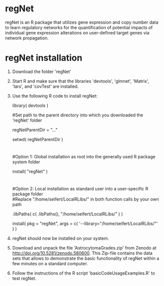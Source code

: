 # regNet
regNet is an R package that utilizes gene expression and copy number data to learn regulatory networks for the quantification of potential impacts of individual gene expression alterations on user-defined target genes via network propagation.

# regNet installation
1. Download the folder 'regNet'
2. Start R and make sure that the libraries 'devtools', 'glmnet', 'Matrix', 'lars', and 'covTest' are installed.
3. Use the following R code to install regNet:

   library( devtools )

   #Set path to the parent directory into which you downloaded the 'regNet' folder
   
   regNetParentDir = "..."
   
   setwd( regNetParentDir )
   
   #
   #Option 1: Global installation as root into the generally used R package system folder
      
   install( "regNet" )
   
   #
   #Option 2: Local installation as standard user into a user-specific R package folder     
   #Replace "/home/seifert/LocalRLibs/" in both function calls by your own path
   
   .libPaths( c( .libPaths(), "/home/seifert/LocalRLibs/" ) )
   
   install( pkg = "regNet", args = c( '--library="/home/seifert/LocalRLibs/"' ) )
   
4. regNet should now be installed on your system.

5. Download and unpack the file 'AstrocytomaGrades.zip' from Zenodo at http://doi.org/10.5281/zenodo.580600.
   This Zip-file contains the data sets that allows to demonstrate the basic functionality of regNet within 
   a few minutes on a standard computer.

6. Follow the instructions of the R script 'basicCodeUsageExamples.R' to test regNet.
